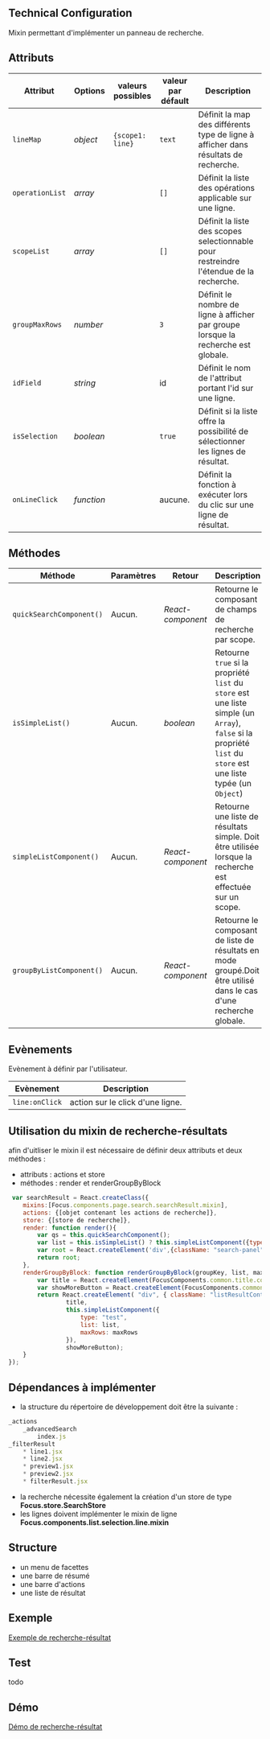 ## Technical Configuration
Mixin permettant d'implémenter un panneau de recherche.

## Attributs
<table>
    <thead>
		<tr>
          <th>Attribut</th>
          <th>Options</th>
          <th>valeurs possibles</th>
          <th>valeur par défault</th>
          <th>Description</th>
        </tr>
    </thead>
    <tbody>
        <tr>
            <td><code>lineMap</code></td>
            <td><i>object</i></td>
            <td><code>{scope1: line}</code></td>
            <td><code>text</code></td>
            <td>Définit la map des différents type de ligne à afficher dans résultats de recherche.</td>
        </tr>
        <tr>
            <td><code>operationList</code></td>
            <td><i>array</i></td>
            <td></td>
            <td><code>[]</code></td>
            <td>Définit la liste des opérations applicable sur une ligne.</td>
        </tr>
        <tr>
            <td><code>scopeList</code></td>
            <td><i>array</i></td>
            <td></td>
            <td><code>[]</code></td>
            <td>Définit la liste des scopes selectionnable pour restreindre l'étendue de la recherche.</td>
        </tr>
        <tr>
            <td><code>groupMaxRows</code></td>
            <td><i>number</i></td>
            <td></td>
            <td><code>3</code></td>
            <td>Définit le nombre de ligne à afficher par groupe lorsque la recherche est globale.</td>
        </tr>
        <tr>
            <td><code>idField</code></td>
            <td><i>string</i></td>
            <td></td>
            <td>id</td>
            <td>Définit le nom de l'attribut portant l'id sur une ligne.</td>
        </tr>
        <tr>
            <td><code>isSelection</code></td>
            <td><i>boolean</i></td>
            <td></td>
            <td><code>true</code></td>
            <td>Définit si la liste offre la possibilité de sélectionner les lignes de résultat.</td>
        </tr>
        <tr>
            <td><code>onLineClick</code></td>
            <td><i>function</i></td>
            <td></td>
            <td>aucune.</td>
            <td>Définit la fonction à exécuter lors du clic sur une ligne de résultat.</td>
        </tr>
   </tbody>
</table>

## Méthodes
<table>
    <thead>
        <tr>
            <th>Méthode</th>
            <th>Paramètres</th>
            <th>Retour</th>
            <th>Description</th>
        </tr>
    </thead>
        <tbody>
            <tr>
                <td><code>quickSearchComponent()</code></td>
                <td>Aucun.</td>
                <td><i>React-component</i></td>
                <td>Retourne le composant de champs de recherche par scope.</td>
            </tr>
            <tr>
                <td><code>isSimpleList()</code></td>
                <td>Aucun.</td>
                <td><i>boolean</i></td>
                <td>Retourne <code>true</code> si la propriété <code>list</code> du <code>store</code> est une liste simple (un <code>Array</code>), <code>false</code> si la propriété <code>list</code> du <code>store</code> est une liste typée (un <code>Object</code>)</td>
            </tr>
            <tr>
                <td><code>simpleListComponent()</code></td>
                <td>Aucun.</td>
                <td><i>React-component</i></td>
                <td>Retourne une liste de résultats simple. Doit être utilisée lorsque la recherche est effectuée sur un scope.</td>
            </tr>
            <tr>
                <td><code>groupByListComponent()</code></td>
                <td>Aucun.</td>
                <td><i>React-component</i></td>
                <td>Retourne le composant de liste de résultats en mode groupé.Doit être utilisé dans le cas d'une recherche globale.</td>
            </tr>
    </tbody>
</table>

## Evènements
Evènement à définir par l'utilisateur.

<table>
	<thead>
		<tr>
          <th>Evènement</th>
          <th>Description</th>
      </tr>
    </thead>
    <tbody>
      <tr>
          <td><code>line:onClick</code></td>
          <td>action sur le click d'une ligne.</td>
      </tr>
   </tbody>
</table>

## Utilisation du mixin de recherche-résultats
afin d'uitliser le mixin il est nécessaire de définir deux attributs et deux méthodes :
- attributs : actions et store
- méthodes : render et renderGroupByBlock

```javascript
 var searchResult = React.createClass({
    mixins:[Focus.components.page.search.searchResult.mixin],
    actions: {[objet contenant les actions de recherche]},
    store: {[store de recherche]},
    render: function render(){
        var qs = this.quickSearchComponent();
        var list = this.isSimpleList() ? this.simpleListComponent({type:"test"}) : this.groupByListComponent();
        var root = React.createElement('div',{className: "search-panel"},qs,list);
        return root;
    },
    renderGroupByBlock: function renderGroupByBlock(groupKey, list, maxRows) {
        var title = React.createElement(FocusComponents.common.title.component, { title: groupKey });
        var showMoreButton = React.createElement(FocusComponents.common.button.action.component, { handleOnClick: this.changeGroupByMaxRows(groupKey, 5), label: "Show more" });
        return React.createElement( "div", { className: "listResultContainer panel" },
                title,
                this.simpleListComponent({
                    type: "test",
                    list: list,
                    maxRows: maxRows
                }),
                showMoreButton);
    }
});
```

## Dépendances à implémenter
- la structure du répertoire de développement doit être la suivante :

```javascript
_actions
    _advancedSearch
        index.js
_filterResult
    * line1.jsx
    * line2.jsx
    * preview1.jsx
    * preview2.jsx
    * filterResult.jsx
```

- la recherche nécessite également la création d'un store de type **Focus.store.SearchStore**
- les lignes doivent implémenter le mixin de ligne **Focus.components.list.selection.line.mixin**

## Structure
- un menu de facettes
- une barre de résumé
- une barre d'actions
- une liste de résultat

## Exemple
[Exemple de recherche-résultat](https://github.com/KleeGroup/focus-components/blob/master/page/search/filter-result/example/index.html)
## Test
todo
## Démo
[Démo de recherche-résultat](http://kleegroup.github.io/focus-components/page/search/filter-result/example/)
